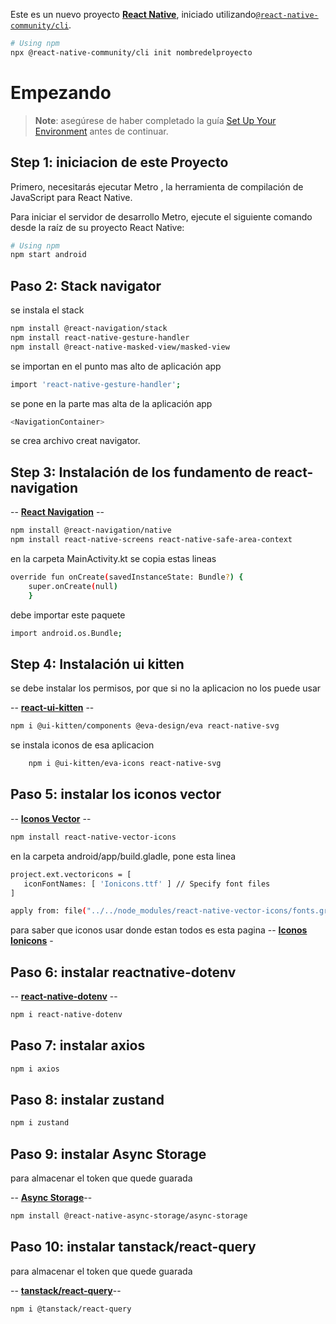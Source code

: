 Este es un nuevo proyecto [**React Native**](https://reactnative.dev), iniciado utilizando[`@react-native-community/cli`](https://github.com/react-native-community/cli).
```sh
# Using npm
npx @react-native-community/cli init nombredelproyecto

```

# Empezando

> **Note**: asegúrese de haber completado la guía [Set Up Your Environment](https://reactnative.dev/docs/set-up-your-environment)  antes de continuar.

## Step 1: iniciacion de este Proyecto

Primero, necesitarás ejecutar Metro , la herramienta de compilación de JavaScript para React Native.

Para iniciar el servidor de desarrollo Metro, ejecute el siguiente comando desde la raíz de su proyecto React Native:

```sh
# Using npm
npm start android

```

## Paso 2: Stack navigator

se instala el stack
```sh
npm install @react-navigation/stack
npm install react-native-gesture-handler
npm install @react-native-masked-view/masked-view
```
se importan en el punto mas alto de aplicación app
 ```sh
import 'react-native-gesture-handler';
```
se pone en la parte mas alta de la aplicación app
```sh
<NavigationContainer>
```
se crea archivo creat navigator.

## Step 3: Instalación de los fundamento de react-navigation
-- [**React Navigation**](https://reactnavigation.org/) --

```sh
npm install @react-navigation/native
npm install react-native-screens react-native-safe-area-context
```

en la carpeta MainActivity.kt se copia estas lineas
```sh
override fun onCreate(savedInstanceState: Bundle?) {
    super.onCreate(null)
    }
```
debe importar este paquete
```sh
import android.os.Bundle;

```

## Step 4: Instalación ui kitten
se debe instalar los permisos, por que si no la aplicacion no los puede usar

-- [**react-ui-kitten**](https://akveo.github.io/react-native-ui-kitten/) --

```sh
npm i @ui-kitten/components @eva-design/eva react-native-svg

```

se instala iconos de esa aplicacion
```sh
    npm i @ui-kitten/eva-icons react-native-svg
```

## Paso 5: instalar los iconos vector

-- [**Iconos Vector**](https://github.com/oblador/react-native-vector-icons) --
```sh
npm install react-native-vector-icons
```
en la carpeta android/app/build.gladle,  pone esta linea
 ```sh
project.ext.vectoricons = [
    iconFontNames: [ 'Ionicons.ttf' ] // Specify font files
]

apply from: file("../../node_modules/react-native-vector-icons/fonts.gradle");
```

para saber que iconos usar donde estan todos es esta pagina
-- [**Iconos Ionicons**](https://ionic.io/ionicons) -

## Paso 6: instalar reactnative-dotenv

-- [**react-native-dotenv**](https://www.npmjs.com/package/react-native-dotenv) --
```sh
npm i react-native-dotenv
```

## Paso 7: instalar axios

```sh
npm i axios
```
## Paso 8: instalar zustand

```sh
npm i zustand
```

## Paso 9: instalar Async Storage
para almacenar el token que quede guarada

-- [**Async Storage**](https://react-native-async-storage.github.io/async-storage/docs/install/)--
```sh
npm install @react-native-async-storage/async-storage
```

## Paso 10: instalar tanstack/react-query
para almacenar el token que quede guarada

-- [**tanstack/react-query**](https://tanstack.com/query/latest/docs/framework/react/installation)--
```sh
npm i @tanstack/react-query
```
